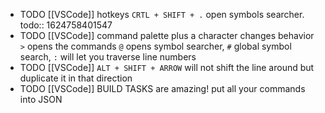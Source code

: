 - TODO [[VSCode]] hotkeys `CRTL + SHIFT + .` open symbols searcher. 
  todo:: 1624758401547
- TODO [[VSCode]] command palette plus a character changes behavior `>` opens the commands `@` opens symbol searcher, `#` global symbol search, `:` will let you traverse line numbers
- TODO [[VSCode]] `ALT + SHIFT + ARROW` will not shift the line around but duplicate it in that direction
- TODO [[VSCode]] BUILD TASKS are amazing! put all your commands into JSON